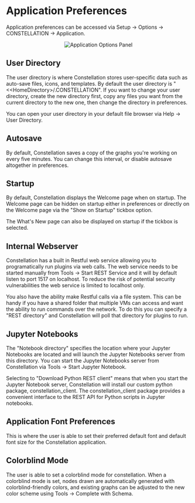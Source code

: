 # Application Preferences

Application preferences can be accessed via Setup -> Options ->
CONSTELLATION -> Application.

<div style="text-align: center">
<img src="../ext/docs/CorePreferences/resources/applicationPanel.png" alt="Application Options Panel" />
</div>

## User Directory

The user directory is where Constellation stores user-specific data such
as auto-save files, icons, and templates. By default the user directory
is "&lt;<HomeDirectory&gt;/.CONSTELLATION". If you want to change your user
directory, create the new directory first, copy any files you want from
the current directory to the new one, then change the directory in
preferences.

You can open your user directory in your default file browser via Help
-> User Directory.

## Autosave

By default, Constellation saves a copy of the graphs you're working on
every five minutes. You can change this interval, or disable autosave
altogether in preferences.

## Startup

By default, Constellation displays the Welcome page when on startup. The
Welcome page can be hidden on startup either in preferences or directly
on the Welcome page via the "Show on Startup" tickbox option.

The What's New page can also be displayed on startup if the tickbox is selected.

## Internal Webserver

Constellation has a built in Restful web service allowing you to
programatically run plugins via web calls. The web service needs to be
started manually from Tools -> Start REST Service and it will by default
listen to port 1517 on localhost. To reduce the risk of potential
security vulnerabilities the web service is limited to localhost only.

You also have the ability make Restful calls via a file system. This can
be handy if you have a shared folder that multiple VMs can access and
want the ability to run commands over the network. To do this you can
specify a "REST directory" and Constellation will poll that directory
for plugins to run.

## Jupyter Notebooks

The "Notebook directory" specifies the location where your Jupyter
Notebooks are located and will launch the Jupyter Notebooks server from
this directory. You can start the Jupyter Notebooks server from
Constellation via Tools -> Start Jupyter Notebook.

Selecting to "Download Python REST client" means that when you start the Jupyter 
Notebook server, Constellation will install our custom python package, constellation_client.
The constellation_client package provides a convenient interface to the REST API 
for Python scripts in Jupyter notebooks.

## Application Font Preferences

This is where the user is able to set their preferred default font and
default font size for the Constellation application.

## Colorblind Mode

The user is able to set a colorblind mode for constellation. When a 
colorblind mode is set, nodes drawn are automatically generated with
colorblind-friendly colors, and existing graphs can be adjusted to 
the new color scheme using Tools -> Complete with Schema.

